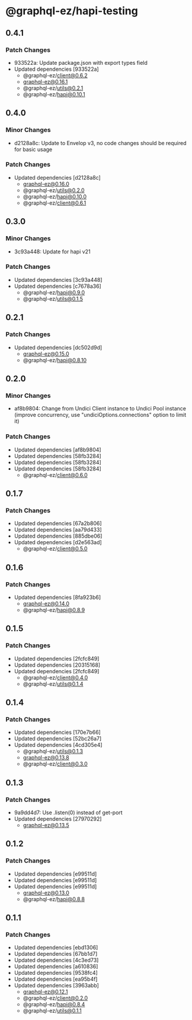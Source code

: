 # @graphql-ez/hapi-testing

## 0.4.1

### Patch Changes

- 933522a: Update package.json with export types field
- Updated dependencies [933522a]
  - @graphql-ez/client@0.6.2
  - graphql-ez@0.16.1
  - @graphql-ez/utils@0.2.1
  - @graphql-ez/hapi@0.10.1

## 0.4.0

### Minor Changes

- d2128a8c: Update to Envelop v3, no code changes should be required for basic usage

### Patch Changes

- Updated dependencies [d2128a8c]
  - graphql-ez@0.16.0
  - @graphql-ez/utils@0.2.0
  - @graphql-ez/hapi@0.10.0
  - @graphql-ez/client@0.6.1

## 0.3.0

### Minor Changes

- 3c93a448: Update for hapi v21

### Patch Changes

- Updated dependencies [3c93a448]
- Updated dependencies [c7678a36]
  - @graphql-ez/hapi@0.9.0
  - @graphql-ez/utils@0.1.5

## 0.2.1

### Patch Changes

- Updated dependencies [dc502d9d]
  - graphql-ez@0.15.0
  - @graphql-ez/hapi@0.8.10

## 0.2.0

### Minor Changes

- af8b9804: Change from Undici Client instance to Undici Pool instance (improve concurrency, use "undiciOptions.connections" option to limit it)

### Patch Changes

- Updated dependencies [af8b9804]
- Updated dependencies [58fb3284]
- Updated dependencies [58fb3284]
- Updated dependencies [58fb3284]
  - @graphql-ez/client@0.6.0

## 0.1.7

### Patch Changes

- Updated dependencies [67a2b806]
- Updated dependencies [aa79d433]
- Updated dependencies [885dbe06]
- Updated dependencies [d2e563ad]
  - @graphql-ez/client@0.5.0

## 0.1.6

### Patch Changes

- Updated dependencies [8fa923b6]
  - graphql-ez@0.14.0
  - @graphql-ez/hapi@0.8.9

## 0.1.5

### Patch Changes

- Updated dependencies [2fcfc849]
- Updated dependencies [20315168]
- Updated dependencies [2fcfc849]
  - @graphql-ez/client@0.4.0
  - @graphql-ez/utils@0.1.4

## 0.1.4

### Patch Changes

- Updated dependencies [170e7b66]
- Updated dependencies [52bc26a7]
- Updated dependencies [4cd305e4]
  - @graphql-ez/utils@0.1.3
  - graphql-ez@0.13.8
  - @graphql-ez/client@0.3.0

## 0.1.3

### Patch Changes

- 9a9dd4d7: Use .listen(0) instead of get-port
- Updated dependencies [27970292]
  - graphql-ez@0.13.5

## 0.1.2

### Patch Changes

- Updated dependencies [e99511d]
- Updated dependencies [e99511d]
- Updated dependencies [e99511d]
  - graphql-ez@0.13.0
  - @graphql-ez/hapi@0.8.8

## 0.1.1

### Patch Changes

- Updated dependencies [ebd1306]
- Updated dependencies [67bb1d7]
- Updated dependencies [4c3ed73]
- Updated dependencies [a610836]
- Updated dependencies [9538fc4]
- Updated dependencies [ea95b4f]
- Updated dependencies [3963abb]
  - graphql-ez@0.12.1
  - @graphql-ez/client@0.2.0
  - @graphql-ez/hapi@0.8.4
  - @graphql-ez/utils@0.1.1
